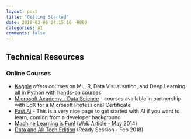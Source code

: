 ```yaml
---
layout: post
title: "Getting Started"
date: 2018-03-06 04:15:16 -0800
categories: AI
comments: false
---
```

## Technical Resources

<!-- This page is intended to provide the essential links for diving into this pillar's tech -->

### Online Courses

- [Kaggle](https://www.kaggle.com/learn/overview) offers courses on ML, R, Data Visualisation, and Deep Learning all in Python with hands-on courses
- [Microsoft Academy - Data Science](https://academy.microsoft.com/en-us/professional-program/tracks/data-science/) - courses available in partnership with EdX for a Microsoft Professional Certificate
- [Fast.Ai](http://www.fast.ai/) - This is a very nice page to get started with AI if you want to learn, coming from a developer background
- [Machine Learning is Fun!](https://aka.ms/mlisfun) (Web Article - May 2014)
- [Data and AI: Tech Edition](https://content.microsoftready.com/FY18Q3/session/CN06) (Ready Session - Feb 2018)
